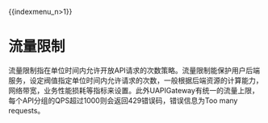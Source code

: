 {{indexmenu_n>1}}

# 流量限制

流量限制指在单位时间内允许开放API请求的次数策略。流量限制能保护用户后端服务，设定阀值指定单位时间内允许请求的次数，一般根据后端资源的计算能力，网络带宽，业务性能损耗等指标来设置。此外UAPIGateway有统一的流量上限，每个API分组的QPS超过1000则会返回429错误码，错误信息为Too many requests。



